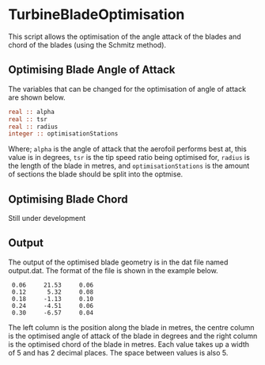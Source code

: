 # TurbineBladeOptimisation
This script allows the optimisation of the angle attack of the blades and chord of the blades (using the Schmitz method).

## Optimising Blade Angle of Attack
The variables that can be changed for the optimisation of angle of attack are shown below.

```fortran
real :: alpha
real :: tsr   
real :: radius
integer :: optimisationStations
```
Where; ```alpha``` is the angle of attack that the aerofoil performs best at, this value is in degrees, ```tsr``` is the tip speed ratio being optimised for, ```radius``` is the length of the blade in metres, and ```optimisationStations``` is the amount of sections the blade should be split into the optmise.

## Optimising Blade Chord
Still under development

## Output
The output of the optimised blade geometry is in the dat file named output.dat. The format of the file is shown in the example below.

```
 0.06     21.53     0.06
 0.12      5.32     0.08
 0.18     -1.13     0.10
 0.24     -4.51     0.06
 0.30     -6.57     0.04

```

The left column is the position along the blade in metres, the centre column is the optimised angle of attack of the blade in degrees and the right column is the optimised chord of the blade in metres. Each value takes up a width of 5 and has 2 decimal places. The space between values is also 5.
